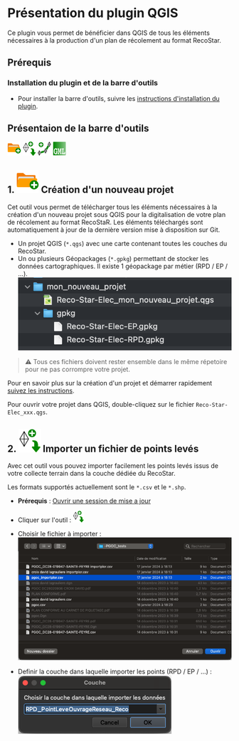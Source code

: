 # Présentation du plugin QGIS

Ce plugin vous permet de bénéficier dans QGIS de tous les éléments nécessaires à la production d'un plan de récolement au format RecoStar.

## Prérequis

### Installation du plugin et de la barre d'outils

* Pour installer la barre d'outils, suivre les [instructions d'installation du plugin](../#installer-le-plugin-openrecostar-dans-qgis).

## Présentaion de la barre d'outils

<img src="https://github.com/alicesalse-bmg/OpenRecoStarPlugin/raw/master/icons/NewProjet.png"  width="30">    <img src="https://github.com/alicesalse-bmg/OpenRecoStarPlugin/raw/master/icons/ImportPointLeve.png"  width="30">    <img src="https://github.com/alicesalse-bmg/OpenRecoStarPlugin/raw/master/icons/TracePointLeve.png"  width="30">    <img src="https://github.com/alicesalse-bmg/OpenRecoStarPlugin/raw/master/icons/ExportGML.png"  width="30">

## 1. <img src="https://github.com/alicesalse-bmg/OpenRecoStarPlugin/raw/master/icons/NewProjet.png"  width="50"> Création d'un nouveau projet

Cet outil vous permet de télécharger tous les éléments nécessaires à la création d'un nouveau projet sous QGIS pour la digitalisation de votre plan de récolement au format RecoStaR. Les éléments téléchargés sont automatiquement à jour de la dernière version mise à disposition sur Git.

* Un projet QGIS (`*.qgs`) avec une carte contenant toutes les couches du RecoStar.
* Un ou plusieurs Géopackages (`*.gpkg`) permettant de stocker les données cartographiques. Il existe 1 géopackage par métier (RPD / EP / ...).
![img](../img/repertoire-projet.png)

> ⚠️ Tous ces fichiers doivent rester ensemble dans le même répetoire pour ne pas corrompre votre projet.

Pour en savoir plus sur la création d'un projet et démarrer rapidement [suivez les instructions](../#créer-un-nouveau-projet).

Pour ouvrir votre projet dans QGIS, double-cliquez sur le fichier `Reco-Star-Elec_xxx.qgs`.

## 2. <img src="https://github.com/alicesalse-bmg/OpenRecoStarPlugin/raw/master/icons/ImportPointLeve.png"  width="50"> Importer un fichier de points levés

Avec cet outil vous pouvez importer facilement les points levés issus de votre collecte terrain dans la couche dédiée du RecoStar.

Les formats supportés actuellement sont le `*.csv` et le `*.shp`.

* __Prérequis__ : [Ouvrir une session de mise a jour](../#créer-un-nouveau-projet)

* Cliquer sur l'outil : <img src="https://github.com/alicesalse-bmg/OpenRecoStarPlugin/raw/master/icons/ImportPointLeve.png"  width="25">

* Choisir le fichier à importer :
![img](../img/import-plor-csv-file.png)

* Definir la couche dans laquelle importer les points (RPD / EP / ...) :
![img](../img/import-plor-layer.png)
